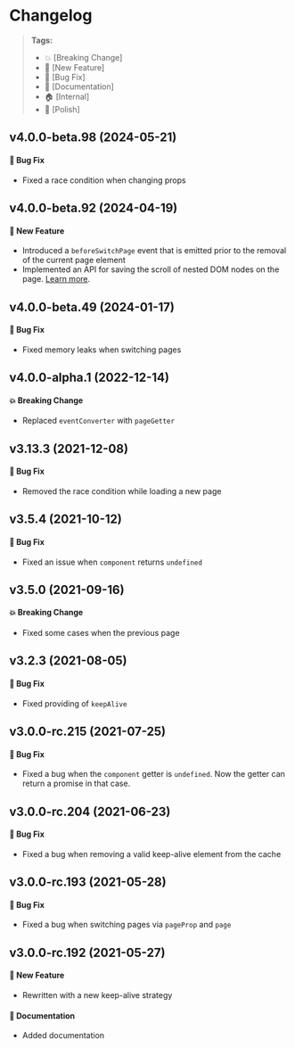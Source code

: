 Changelog
=========

> **Tags:**
> - :boom:       [Breaking Change]
> - :rocket:     [New Feature]
> - :bug:        [Bug Fix]
> - :memo:       [Documentation]
> - :house:      [Internal]
> - :nail_care:  [Polish]

## v4.0.0-beta.98 (2024-05-21)

#### :bug: Bug Fix

* Fixed a race condition when changing props

## v4.0.0-beta.92 (2024-04-19)

#### :rocket: New Feature

* Introduced a `beforeSwitchPage` event that is emitted prior to the removal of the current page element
* Implemented an API for saving the scroll of nested DOM nodes on the page.
  [Learn more](./README.md#api-for-saving-scroll-of-nested-dom-nodes).

## v4.0.0-beta.49 (2024-01-17)

#### :bug: Bug Fix

* Fixed memory leaks when switching pages

## v4.0.0-alpha.1 (2022-12-14)

#### :boom: Breaking Change

* Replaced `eventConverter` with `pageGetter`

## v3.13.3 (2021-12-08)

#### :bug: Bug Fix

* Removed the race condition while loading a new page

## v3.5.4 (2021-10-12)

#### :bug: Bug Fix

* Fixed an issue when `component` returns `undefined`

## v3.5.0 (2021-09-16)

#### :boom: Breaking Change

* Fixed some cases when the previous page

## v3.2.3 (2021-08-05)

#### :bug: Bug Fix

* Fixed providing of `keepAlive`

## v3.0.0-rc.215 (2021-07-25)

#### :bug: Bug Fix

* Fixed a bug when the `component` getter is `undefined`. Now the getter can return a promise in that case.

## v3.0.0-rc.204 (2021-06-23)

#### :bug: Bug Fix

* Fixed a bug when removing a valid keep-alive element from the cache

## v3.0.0-rc.193 (2021-05-28)

#### :bug: Bug Fix

* Fixed a bug when switching pages via `pageProp` and `page`

## v3.0.0-rc.192 (2021-05-27)

#### :rocket: New Feature

* Rewritten with a new keep-alive strategy

#### :memo: Documentation

* Added documentation
